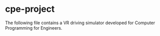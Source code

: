 # cpe-project
The following file contains a VR driving simulator developed for Computer Programming for Engineers.
